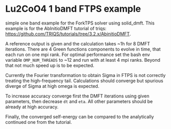 # Lu2CoO4 1 band FTPS example

simple one band example for the ForkTPS solver using solid_dmft. This example is for the AbInitioDMFT tutorial of triqs: https://github.com/TRIQS/tutorials/tree/3.2.x/AbinitioDMFT.

A reference output is given and the calculation takes ~1h for 8 DMFT iterations. There are 4 Green functions components to evolve in time, that each run on one mpi rank. For optimal performance set the bash env variable `OMP_NUM_THREADS` to ~12 and run with at least 4 mpi ranks. Beyond that not much speed up is to be expected. 

Currently the Fourier transformation to obtain Sigma in FTPS is not correctly treating the high-frequency tail. Calculations should converge but spurious diverge of Sigma at high omega is expected. 

To increase accuracy converge first the DMFT iterations using given parameters, then decrease `dt` and `eta`. All other parameters should be already at high accuracy.

Finally, the converged self-energy can be compared to the analytically continued one from the tutorial.
